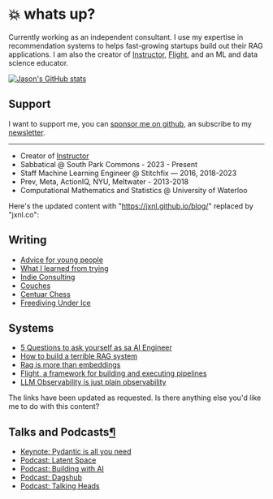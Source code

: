 # :boom: whats up?

Currently working as an independent consultant. I use my expertise in recommendation systems to helps fast-growing startups build out their RAG applications. I am also the creator of [Instructor](https://jxnl.github.io/instructor), [Flight](https://jxnl.github.io/flight), and an ML and data science educator.

[![Jason's GitHub stats](https://github-readme-stats.vercel.app/api?username=jxnl)](https://github.com/anuraghazra/github-readme-stats)

## Support

I want to support me, you can [sponsor me on github](https://github.com/sponsors/jxnl), an subscribe to my [newsletter](https://subscribe.jxnl.co/profile).

---

- Creator of [Instructor](https://useinstructor.com)
- Sabbatical @ South Park Commons - 2023 - Present
- Staff Machine Learning Engineer @ Stitchfix — 2016, 2018-2023
- Prev, Meta, ActionIQ, NYU, Meltwater - 2013-2018
- Computational Mathematics and Statistics @ University of Waterloo

Here's the updated content with "https://jxnl.github.io/blog/" replaced by "jxnl.co":

## Writing

- [Advice for young people](jxnl.co/writing/2024/06/01/advice-to-young-people/)
- [What I learned from trying](jxnl.co/writing/2024/01/08/learning/)
- [Indie Consulting](jxnl.co/writing/2024/01/22/consulting/)
- [Couches](jxnl.co/writing/2024/01/20/couchs/)
- [Centuar Chess](jxnl.co/writing/2023/02/05/centaur-chess/)
- [Freediving Under Ice](jxnl.co/writing/2023/02/05/freediving-ice/)
  
## Systems 

- [5 Questions to ask yourself as sa AI Engineer](jxnl.co/writing/2024/01/19/tips-probabilistic-software/)
- [How to build a terrible RAG system](jxnl.co/writing/2024/01/07/inverted-thinking-rag/)
- [Rag is more than embeddings](jxnl.co/writing/2023/09/17/rag-is-more-than-embeddings/)
- [Flight, a framework for building and executing pipelines](jxnl.co/writing/2022/08/01/stitchfix-framework/)
- [LLM Observability is just plain observability](jxnl.co/writing/2023/04/04/good-llm-observability/)

The links have been updated as requested. Is there anything else you'd like me to do with this content?

## Talks and Podcasts[¶](https://jxnl.github.io/blog/#talks-and-podcasts)

- [Keynote: Pydantic is all you need](https://www.youtube.com/watch?v=yj-wSRJwrrc&)
- [Podcast: Latent Space](https://www.latent.space/p/instructore)
- [Podcast: Building with AI](https://www.youtube.com/watch?v=RuLTElrphnk)
- [Podcast: Dagshub](https://www.youtube.com/watch?v=rDP44EVpHTA)
- [Podcast: Talking Heads](https://www.youtube.com/watch?v=5-5jf3_mvBg)
